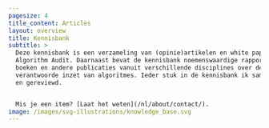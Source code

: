 ```yaml
---
pagesize: 4
title_content: Articles
layout: overview
title: Kennisbank
subtitle: >
  Deze kennisbank is een verzameling van (opinie)artikelen en white papers van
  Algorithm Audit. Daarnaast bevat de kennisbank noemenswaardige rapporten,
  boeken en andere publicaties vanuit verschillende disciplines over de
  verantwoorde inzet van algoritmes. Ieder stuk in de kennisbank ik samengevat
  en gereviewd.


  Mis je een item? [Laat het weten](/nl/about/contact/).
image: /images/svg-illustrations/knowledge_base.svg
---
```


